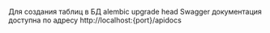 Для создания таблиц в БД     alembic upgrade head
Swagger документация доступна по адресу http://localhost:{port}/apidocs